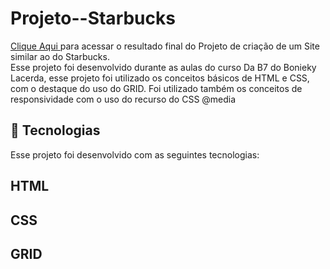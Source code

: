 # Projeto--Starbucks
<a href="(https://euchristianferreira.github.io/Projeto--Starbucks/)" rel="nofollow">Clique Aqui </a>
 para acessar o resultado final do <b><a href="https://euchristianferreira.github.io/Projeto--Starbucks/" rel="nofollow"> </a> </b> Projeto de criação de um Site similar ao do Starbucks. </br>
Esse projeto foi desenvolvido durante as aulas do curso Da B7 do Bonieky Lacerda, esse projeto foi utilizado os conceitos básicos de HTML e CSS, com o destaque do uso do GRID.
Foi utilizado também os conceitos de responsividade com o uso do recurso do CSS @media

## 🚀 Tecnologias

<p> Esse projeto foi desenvolvido com as seguintes tecnologias: </p>

## HTML
## CSS
## GRID
